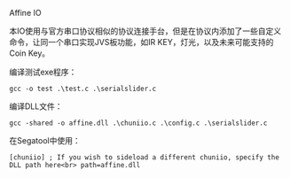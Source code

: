 Affine IO

本IO使用与官方串口协议相似的协议连接手台，但是在协议内添加了一些自定义命令，让同一个串口实现JVS板功能，如IR KEY，灯光，以及未来可能支持的Coin Key。

编译测试exe程序：

`gcc -o test .\test.c .\serialslider.c`

编译DLL文件：

`gcc -shared -o affine.dll .\chuniio.c .\config.c .\serialslider.c`

在Segatool中使用：

`[chuniio]
; If you wish to sideload a different chuniio, specify the DLL path here<br>
path=affine.dll`


